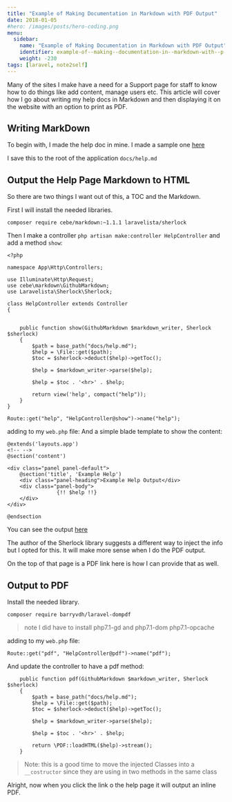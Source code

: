 ```yaml
---
title: "Example of Making Documentation in Markdown with PDF Output"
date: 2018-01-05
#hero: /images/posts/hero-coding.png
menu:
  sidebar:
    name: "Example of Making Documentation in Markdown with PDF Output"
    identifier: example-of--making--documentation-in--markdown-with--p-d-f--output
    weight: -230
tags: [laravel, note2self]
---
```


Many of the sites I make have a need for a Support page for staff to know how to do things like add content, manage users etc. This article will cover how I go about writing my help docs in Markdown and then displaying it on the website with an option to print as PDF.

## Writing MarkDown

To begin with, I made the help doc in mine. I made a sample one [here](https://raw.githubusercontent.com/alnutile/alsblog5/master/docs/help.md)

I save this to the root of the application `docs/help.md`

## Output the Help Page Markdown to HTML

So there are two things I want out of this, a TOC and the Markdown.

First I will install the needed libraries.

```
composer require cebe/markdown:~1.1.1 laravelista/sherlock
```

Then I make a controller `php artisan make:controller HelpController` and add a method `show`:

```
<?php

namespace App\Http\Controllers;

use Illuminate\Http\Request;
use cebe\markdown\GithubMarkdown;
use Laravelista\Sherlock\Sherlock;

class HelpController extends Controller
{


    public function show(GithubMarkdown $markdown_writer, Sherlock $sherlock)
    {
        $path = base_path("docs/help.md");
        $help = \File::get($path);
        $toc = $sherlock->deduct($help)->getToc();

        $help = $markdown_writer->parse($help);

        $help = $toc . '<hr>' . $help;

        return view('help', compact("help"));
    }
}
```


```
Route::get("help", "HelpController@show")->name("help");
```

adding to my `web.php` file:
And a simple blade template to show the content: 

```
@extends('layouts.app')
<!-- -->
@section('content')

<div class="panel panel-default">
    @section('title', 'Example Help')
    <div class="panel-heading">Example Help Output</div>
    <div class="panel-body">
                {!! $help !!}
    </div>
</div>

@endsection
```

You can see the output [here](https://alfrednutile.info/help)

The author of the Sherlock library suggests a different way to inject the info but I opted for this. It will make more sense when I do the PDF output.

On the top of that page is a PDF link here is how I can provide that as well.

## Output to PDF

Install the needed library.

```
composer require barryvdh/laravel-dompdf
```

>note I did have to install php7.1-gd and php7.1-dom php7.1-opcache

adding to my `web.php` file:

```
Route::get("pdf", "HelpController@pdf")->name("pdf");
```

And update the controller to have a pdf method:
```
    public function pdf(GithubMarkdown $markdown_writer, Sherlock $sherlock)
    {
        $path = base_path("docs/help.md");
        $help = \File::get($path);
        $toc = $sherlock->deduct($help)->getToc();

        $help = $markdown_writer->parse($help);

        $help = $toc . '<hr>' . $help;

        return \PDF::loadHTML($help)->stream();
    }
```

>Note: this is a good time to move the injected Classes into a `__costructor` since they are using in two methods in the same class

Alright, now when you click the link o the help page it will output an inline PDF.